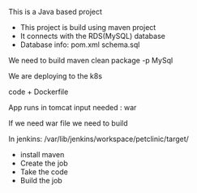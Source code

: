 This is a Java based project

- This project is build using maven project
- It connects with the RDS(MySQL) database
- Database info:
pom.xml
schema.sql

We need to build maven clean package -p MySql

We are deploying to the k8s 

code + Dockerfile

App runs in tomcat
input needed : war
 
If we need war file we need to build

In jenkins: /var/lib/jenkins/workspace/petclinic/target/
- install maven
- Create the job
- Take the code
- Build the job